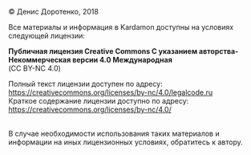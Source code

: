 © Денис Доротенко, 2018

Все материалы и информация в Kardamon доступны на условиях следующей лицензии:<br/>

**Публичная лицензия Creative Commons С указанием авторства-Некоммерческая версии 4.0 Международная** <br/>
(CC BY-NC 4.0)

Полный текст лицензии доступен по адресу: https://creativecommons.org/licenses/by-nc/4.0/legalcode.ru <br/>
Краткое содержание лицензии доступно по адресу: https://creativecommons.org/licenses/by-nc/4.0/

<br/>
В случае необходимости использования таких материалов и информации на иных лицензионных условиях, обратитесь к автору.

